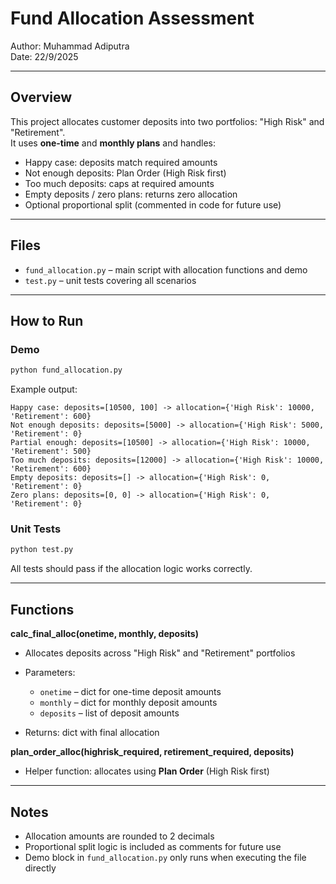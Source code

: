 # Fund Allocation Assessment

Author: Muhammad Adiputra  
Date: 22/9/2025  

---

## Overview
This project allocates customer deposits into two portfolios: "High Risk" and "Retirement".  
It uses **one-time** and **monthly plans** and handles:

- Happy case: deposits match required amounts  
- Not enough deposits: Plan Order (High Risk first)  
- Too much deposits: caps at required amounts  
- Empty deposits / zero plans: returns zero allocation  
- Optional proportional split (commented in code for future use)  

---

## Files
- `fund_allocation.py` – main script with allocation functions and demo  
- `test.py` – unit tests covering all scenarios  

---

## How to Run

### Demo
```bash
python fund_allocation.py
````

Example output:

```
Happy case: deposits=[10500, 100] -> allocation={'High Risk': 10000, 'Retirement': 600}
Not enough deposits: deposits=[5000] -> allocation={'High Risk': 5000, 'Retirement': 0}
Partial enough: deposits=[10500] -> allocation={'High Risk': 10000, 'Retirement': 500}
Too much deposits: deposits=[12000] -> allocation={'High Risk': 10000, 'Retirement': 600}
Empty deposits: deposits=[] -> allocation={'High Risk': 0, 'Retirement': 0}
Zero plans: deposits=[0, 0] -> allocation={'High Risk': 0, 'Retirement': 0}
```

### Unit Tests

```bash
python test.py
```

All tests should pass if the allocation logic works correctly.

---

## Functions

**calc\_final\_alloc(onetime, monthly, deposits)**

* Allocates deposits across "High Risk" and "Retirement" portfolios
* Parameters:

  * `onetime` – dict for one-time deposit amounts
  * `monthly` – dict for monthly deposit amounts
  * `deposits` – list of deposit amounts
* Returns: dict with final allocation

**plan\_order\_alloc(highrisk\_required, retirement\_required, deposits)**

* Helper function: allocates using **Plan Order** (High Risk first)

---

## Notes

* Allocation amounts are rounded to 2 decimals
* Proportional split logic is included as comments for future use
* Demo block in `fund_allocation.py` only runs when executing the file directly
